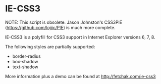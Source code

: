 # IE-CSS3

NOTE: This script is obsolete. Jason Johnston's CSS3PIE (https://github.com/lojjic/PIE) is much more complete.


IE-CSS3 is a polyfill for CSS3 support in Internet Explorer versions 6, 7, 8.

The following styles are partially supported:
- border-radius
- box-shadow
- text-shadow

More information plus a demo can be found at http://fetchak.com/ie-css3
